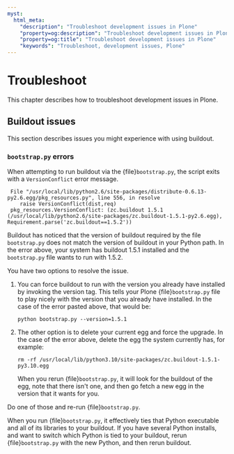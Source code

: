 ```yaml
---
myst:
  html_meta:
    "description": "Troubleshoot development issues in Plone"
    "property=og:description": "Troubleshoot development issues in Plone"
    "property=og:title": "Troubleshoot development issues in Plone"
    "keywords": "Troubleshoot, development issues, Plone"
---
```


# Troubleshoot

This chapter describes how to troubleshoot development issues in Plone.


## Buildout issues

This section describes issues you might experience with using buildout.


### `bootstrap.py` errors

When attempting to run buildout via the {file}`bootstrap.py`, the script exits with a `VersionConflict` error message.

```shell
 File "/usr/local/lib/python2.6/site-packages/distribute-0.6.13-py2.6.egg/pkg_resources.py", line 556, in resolve
    raise VersionConflict(dist,req)
 pkg_resources.VersionConflict: (zc.buildout 1.5.1 (/usr/local/lib/python2.6/site-packages/zc.buildout-1.5.1-py2.6.egg), Requirement.parse('zc.buildout==1.5.2'))
```

Buildout has noticed that the version of buildout required by the file `bootstrap.py` does not match the version of buildout in your Python path.
In the error above, your system has buildout 1.5.1 installed and the `bootstrap.py` file wants to run with 1.5.2.

You have two options to resolve the issue.

1.  You can force buildout to run with the version you already have installed by invoking the version tag.
    This tells your Plone {file}`bootstrap.py` file to play nicely with the version that you already have installed.
    In the case of the error pasted above, that would be:

    ```shell
    python bootstrap.py --version=1.5.1
    ```

1.  The other option is to delete your current egg and force the upgrade.
    In the case of the error above, delete the egg the system currently has, for example:

    ```shell
    rm -rf /usr/local/lib/python3.10/site-packages/zc.buildout-1.5.1-py3.10.egg
    ```

    When you rerun {file}`bootstrap.py`, it will look for the buildout of the egg, note that there isn't one, and then go fetch a new egg in the version that it wants for you.

Do one of those and re-run {file}`bootstrap.py`.

When you run {file}`bootstrap.py`, it effectively ties that Python executable and all of its libraries to your buildout.
If you have several Python installs, and want to switch which Python is tied to your buildout, rerun {file}`bootstrap.py` with the new Python, and then rerun buildout.
